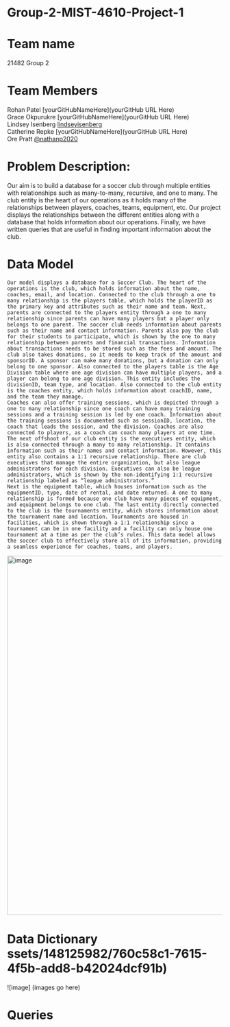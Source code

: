 # Group-2-MIST-4610-Project-1
# Team name 
21482 Group 2
# Team Members 
Rohan Patel [yourGitHubNameHere](yourGitHub URL Here)  <br>
Grace Okpurukre  [yourGitHubNameHere](yourGitHub URL Here) <br>
Lindsey Isenberg [lindseyisenberg](https://github.com/lindseyisenber)  <br>
Catherine Repke  [yourGitHubNameHere](yourGitHub URL Here) <br> 
Ore Pratt [@nathanp2020](https://github.com/nathanp2020) <br> 
# Problem Description:
 Our aim is to build a database for a soccer club through multiple entities with relationships such as many-to-many, recursive, and one to many. The club entity is the heart of our operations as it holds many of the relationships between players, coaches, teams, equipment, etc. Our project displays the relationships between the different entities along with a database that holds information about our operations. Finally, we have written queries that are useful in finding important information about the club.

# Data Model 

    Our model displays a database for a Soccer Club. The heart of the operations is the club, which holds information about the name, coaches, email, and location. Connected to the club through a one to many relationship is the players table, which holds the playerID as the primary key and attributes such as their name and team. Next, parents are connected to the players entity through a one to many relationship since parents can have many players but a player only belongs to one parent. The soccer club needs information about parents such as their name and contact information. Parents also pay the club for their students to participate, which is shown by the one to many relationship between parents and financial transactions. Information about transactions needs to be stored such as the fees and amount. The club also takes donations, so it needs to keep track of the amount and sponsorID. A sponsor can make many donations, but a donation can only belong to one sponsor. Also connected to the players table is the Age Division table where one age division can have multiple players, and a player can belong to one age division. This entity includes the divisionID, team type, and location. Also connected to the club entity is the coaches entity, which holds information about coachID, name, and the team they manage. 
    Coaches can also offer training sessions, which is depicted through a one to many relationship since one coach can have many training sessions and a training session is led by one coach. Information about the training sessions is documented such as sessionID, location, the coach that leads the session, and the division. Coaches are also connected to players, as a coach can coach many players at one time. The next offshoot of our club entity is the executives entity, which is also connected through a many to many relationship. It contains information such as their names and contact information. However, this entity also contains a 1:1 recursive relationship. There are club executives that manage the entire organization, but also league administrators for each division. Executives can also be league administrators, which is shown by the non-identifying 1:1 recursive relationship labeled as “league administrators.” 
    Next is the equipment table, which houses information such as the equipmentID, type, date of rental, and date returned. A one to many relationship is formed because one club have many pieces of equipment, and equipment belongs to one club. The last entity directly connected to the club is the tournaments entity, which stores information about the tournament name and location. Tournaments are housed in facilities, which is shown through a 1:1 relationship since a tournament can be in one facility and a facility can only house one tournament at a time as per the club’s rules. This data model allows the soccer club to effectively store all of its information, providing a seamless experience for coaches, teams, and players. 

<img width="838" alt="image" src="https://github.com/nathanp2020/SP24-MIST4610-Group-2-Project-1/assets/163202597/6ec17357-d417-485b-91fc-1edb1aa46bad">



# Data Dictionary ssets/148125982/760c58c1-7615-4f5b-add8-b42024dcf91b)
![image] 
(images go here)
# Queries 










